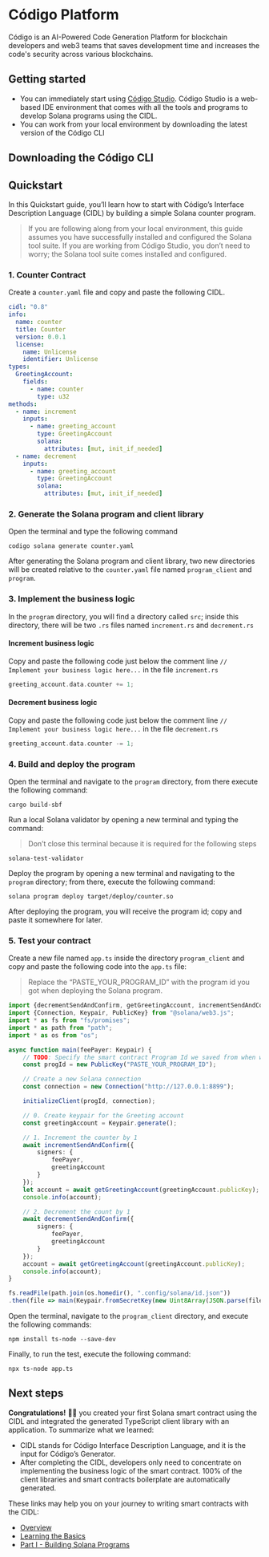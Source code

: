 # Código Platform

Código is an AI-Powered Code Generation Platform for blockchain developers and web3 teams that saves development time and increases the code's security across various blockchains.

## Getting started

- You can immediately start using [Código Studio](https://studio.codigo.ai). Código Studio is a web-based IDE environment that comes with all the tools and programs to develop Solana programs using the CIDL.
- You can work from your local environment by downloading the latest version of the Código CLI 
 
## Downloading the Código CLI

## Quickstart

In this Quickstart guide, you’ll learn how to start with Código’s Interface Description Language (CIDL) by building a simple Solana counter program.

> If you are following along from your local environment, this guide assumes you have successfully installed and configured the Solana tool suite. If you are working from Código Studio, you don’t need to worry; the Solana tool suite comes installed and configured. 

### 1. Counter Contract
Create a `counter.yaml` file and copy and paste the following CIDL.

```yaml
cidl: "0.8"
info:
  name: counter
  title: Counter
  version: 0.0.1
  license:
    name: Unlicense
    identifier: Unlicense
types:
  GreetingAccount:
    fields:
      - name: counter
        type: u32
methods:
  - name: increment
    inputs:
      - name: greeting_account
        type: GreetingAccount
        solana:
          attributes: [mut, init_if_needed]
  - name: decrement
    inputs:
      - name: greeting_account
        type: GreetingAccount
        solana:
          attributes: [mut, init_if_needed]
```

### 2. Generate the Solana program and client library

Open the terminal and type the following command

```shell
codigo solana generate counter.yaml
```

After generating the Solana program and client library, two new directories will be created relative to the `counter.yaml` file named `program_client` and `program`.

### 3. Implement the business logic

In the `program` directory, you will find a directory called `src`; inside this directory, there will be two `.rs` files named `increment.rs` and `decrement.rs`

#### Increment business logic

Copy and paste the following code just below the comment line `// Implement your business logic here...` in the file `increment.rs`

```rust
greeting_account.data.counter += 1;
```

#### Decrement business logic

Copy and paste the following code just below the comment line `// Implement your business logic here...` in the file `decrement.rs`

```rust
greeting_account.data.counter -= 1;
```

### 4. Build and deploy the program

Open the terminal and navigate to the `program` directory, from there execute the following command:

```shell
cargo build-sbf
```

Run a local Solana validator by opening a new terminal and typing the command:

> Don’t close this terminal because it is required for the following steps

```shell
solana-test-validator
```

Deploy the program by opening a new terminal and navigating to the `program` directory; from there, execute the following command:

```shell
solana program deploy target/deploy/counter.so
```

After deploying the program, you will receive the program id; copy and paste it somewhere for later.

### 5. Test your contract

Create a new file named `app.ts` inside the directory `program_client` and copy and paste the following code into the `app.ts` file:

> Replace the “PASTE_YOUR_PROGRAM_ID” with the program id you got when deploying the Solana program.

```typescript
import {decrementSendAndConfirm, getGreetingAccount, incrementSendAndConfirm, initializeClient} from "./index";
import {Connection, Keypair, PublicKey} from "@solana/web3.js";
import * as fs from "fs/promises";
import * as path from "path";
import * as os from "os";

async function main(feePayer: Keypair) {
    // TODO: Specify the smart contract Program Id we saved from when we deploy the smart contract
    const progId = new PublicKey("PASTE_YOUR_PROGRAM_ID");

    // Create a new Solana connection
    const connection = new Connection("http://127.0.0.1:8899");

    initializeClient(progId, connection);

    // 0. Create keypair for the Greeting account
    const greetingAccount = Keypair.generate();

    // 1. Increment the counter by 1
    await incrementSendAndConfirm({
        signers: {
            feePayer,
            greetingAccount
        }
    });
    let account = await getGreetingAccount(greetingAccount.publicKey);
    console.info(account);

    // 2. Decrement the count by 1
    await decrementSendAndConfirm({
        signers: {
            feePayer,
            greetingAccount
        }
    });
    account = await getGreetingAccount(greetingAccount.publicKey);
    console.info(account);
}

fs.readFile(path.join(os.homedir(), ".config/solana/id.json"))
.then(file => main(Keypair.fromSecretKey(new Uint8Array(JSON.parse(file.toString())))));
```

Open the terminal, navigate to the `program_client` directory, and execute the following commands:

```shell
npm install ts-node --save-dev
```

Finally, to run the test, execute the following command:

```shell
npx ts-node app.ts
```

## Next steps

**Congratulations!** 🎉👏 you created your first Solana smart contract using the CIDL and integrated the generated TypeScript client library with an application. To summarize what we learned:

- CIDL stands for Código Interface Description Language, and it is the input for Código’s Generator.
- After completing the CIDL, developers only need to concentrate on implementing the business logic of the smart contract. 100% of the client libraries and smart contracts boilerplate are automatically generated.

These links may help you on your journey to writing smart contracts with the CIDL:

- [Overview](https://docs.codigo.ai/)
- [Learning the Basics](https://docs.codigo.ai/c%C3%B3digo-interface-description-language/learning-the-basics)
- [Part I - Building Solana Programs](https://docs.codigo.ai/guides/part-1-building-solana-programs)

